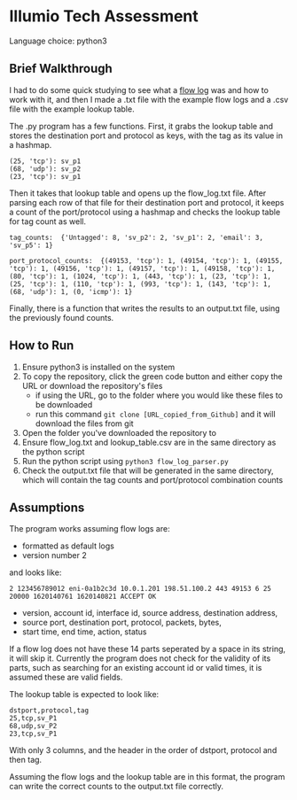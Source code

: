 # Illumio Tech Assessment

Language choice: python3

## Brief Walkthrough

I had to do some quick studying to see what a [flow log](https://docs.aws.amazon.com/vpc/latest/userguide/flow-log-records.html#flow-logs-fields) was and how to work with it, and then I made a .txt file with the example flow logs and a .csv file with the example lookup table.

The .py program has a few functions. First, it grabs the lookup table and stores the destination port and protocol as keys, with the tag as its value in a hashmap.

```python3
(25, 'tcp'): sv_p1
(68, 'udp'): sv_p2
(23, 'tcp'): sv_p1
```

Then it takes that lookup table and opens up the flow_log.txt file. After parsing each row of that file for their destination port and protocol, it keeps a count of the port/protocol using a hashmap and checks the lookup table for tag count as well.

```python3
tag_counts:  {'Untagged': 8, 'sv_p2': 2, 'sv_p1': 2, 'email': 3, 'sv_p5': 1}

port_protocol_counts:  {(49153, 'tcp'): 1, (49154, 'tcp'): 1, (49155, 'tcp'): 1, (49156, 'tcp'): 1, (49157, 'tcp'): 1, (49158, 'tcp'): 1, (80, 'tcp'): 1, (1024, 'tcp'): 1, (443, 'tcp'): 1, (23, 'tcp'): 1, (25, 'tcp'): 1, (110, 'tcp'): 1, (993, 'tcp'): 1, (143, 'tcp'): 1, (68, 'udp'): 1, (0, 'icmp'): 1}
```

Finally, there is a function that writes the results to an output.txt file, using the previously found counts.

## How to Run

1. Ensure python3 is installed on the system
2. To copy the repository, click the green code button and either copy the URL or download the repository's files
   - if using the URL, go to the folder where you would like these files to be downloaded
   - run this command `git clone [URL_copied_from_Github]` and it will download the files from git
3. Open the folder you've downloaded the repository to
4. Ensure flow_log.txt and lookup_table.csv are in the same directory as the python script
5. Run the python script using `python3 flow_log_parser.py`
6. Check the output.txt file that will be generated in the same directory, which will contain the tag counts and port/protocol combination counts

## Assumptions

The program works assuming flow logs are:

- formatted as default logs
- version number 2

and looks like:

```
2 123456789012 eni-0a1b2c3d 10.0.1.201 198.51.100.2 443 49153 6 25 20000 1620140761 1620140821 ACCEPT OK
```

- version, account id, interface id, source address, destination address,
- source port, destination port, protocol, packets, bytes,
- start time, end time, action, status

If a flow log does not have these 14 parts seperated by a space in its string, it will skip it. Currently the program does not check for the validity of its parts, such as searching for an existing account id or valid times, it is assumed these are valid fields.

The lookup table is expected to look like:

```csv
dstport,protocol,tag
25,tcp,sv_P1
68,udp,sv_P2
23,tcp,sv_P1
```

With only 3 columns, and the header in the order of dstport, protocol and then tag.

Assuming the flow logs and the lookup table are in this format, the program can write the correct counts to the output.txt file correctly.
